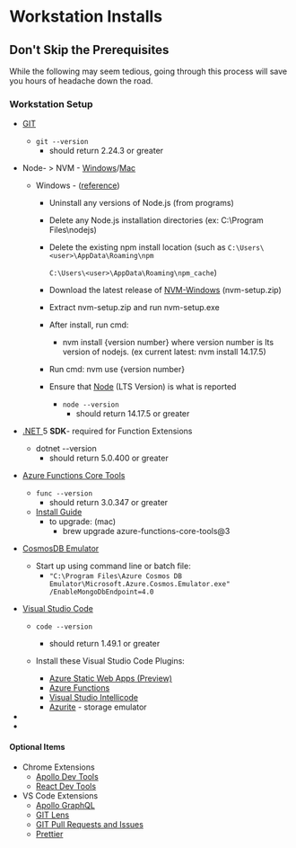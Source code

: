 # Workstation Installs

## Don't Skip the Prerequisites&#x20;

While the following may seem tedious, going through this process will save you hours of headache down the road.

### Workstation Setup

* [GIT](https://git-scm.com/downloads)&#x20;
  * `git --version`
    * should return 2.24.3 or greater
* Node- > NVM - [Windows](https://github.com/coreybutler/nvm-windows)/[Mac](https://github.com/nvm-sh/nvm)&#x20;
  * Windows - ([reference](https://www.sitepoint.com/quick-tip-multiple-versions-node-nvm/))
    * Uninstall any versions of Node.js (from programs)
    * Delete any Node.js installation directories (ex: C:\Program Files\nodejs)
    *   Delete the existing npm install location (such as `C:\Users\<user>\AppData\Roaming\npm `

        `C:\Users\<user>\AppData\Roaming\npm_cache`)
    * Download the latest release of [NVM-Windows](https://github.com/coreybutler/nvm-windows/releases) (nvm-setup.zip)
    * Extract nvm-setup.zip and run nvm-setup.exe
    * After install, run cmd:
      * nvm install {version number} where version number is lts version of nodejs. (ex current latest: nvm install 14.17.5)
    * Run cmd: nvm use {version number}&#x20;
    * Ensure that [Node](https://nodejs.org/en/) (LTS Version) is what is reported
      * `node --version`&#x20;
        * should return 14.17.5 or greater
* [.NET ](https://dotnet.microsoft.com/download)5 **SDK**- required for Function Extensions
  * dotnet --version
    * should return 5.0.400 or greater
* [Azure Functions Core Tools](https://github.com/Azure/azure-functions-core-tools)
  * `func --version`
    * should return 3.0.347 or greater
  * [Install Guide](https://github.com/Azure/azure-functions-core-tools#installing)
    * to upgrade: (mac)
      * brew upgrade azure-functions-core-tools@3
* [CosmosDB Emulator](https://docs.microsoft.com/en-us/azure/cosmos-db/local-emulator?tabs=ssl-netstd21)
  * Start up using command line or batch file:
    * `"C:\Program Files\Azure Cosmos DB Emulator\Microsoft.Azure.Cosmos.Emulator.exe" /EnableMongoDbEndpoint=4.0`
* [Visual Studio Code](https://code.visualstudio.com)
  * `code --version`
    * should return 1.49.1 or greater
  *   Install these Visual Studio Code Plugins:

      * [Azure Static Web Apps (Preview)](https://marketplace.visualstudio.com/items?itemName=ms-azuretools.vscode-azurestaticwebapps)
      * [Azure Functions ](https://marketplace.visualstudio.com/items?itemName=ms-azuretools.vscode-azurefunctions)
      * [Visual Studio Intellicode](https://marketplace.visualstudio.com/items?itemName=VisualStudioExptTeam.vscodeintellicode)
      *   [Azurite](https://docs.microsoft.com/en-us/azure/storage/common/storage-use-azurite) - storage emulator




*
*

#### Optional Items

* Chrome Extensions&#x20;
  * [Apollo Dev Tools](https://chrome.google.com/webstore/detail/apollo-client-developer-t/jdkknkkbebbapilgoeccciglkfbmbnfm)
  * [React Dev Tools](https://fb.me/react-devtools)
* VS Code Extensions&#x20;
  * [Apollo GraphQL](https://marketplace.visualstudio.com/items?itemName=apollographql.vscode-apollo)
  * [GIT Lens](https://marketplace.visualstudio.com/items?itemName=eamodio.gitlens)
  * [GIT Pull Requests and Issues](https://marketplace.visualstudio.com/items?itemName=GitHub.vscode-pull-request-github)
  * [Prettier](https://marketplace.visualstudio.com/items?itemName=esbenp.prettier-vscode)



